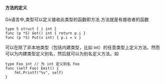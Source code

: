 #### 方法的定义

Go语言中,类型可以定义接收此类型的函数即方法.方法就是有接收者的函数

```
type S struct { i int }
func (p *S) Get() int { return p.i }
func (p *S) Put(v int) { p.i = v }
```

可以在除了非本地类型（包括内建类型，比如 int）的任意类型上定义方法。然而可以为内建类型定义别名，然后就可以为别名定义方法。如

```
type Foo int // 为 int 定义别名 Foo
func (self Foo) Emit() {
    fmt.Printf("%v", self)
}
```



